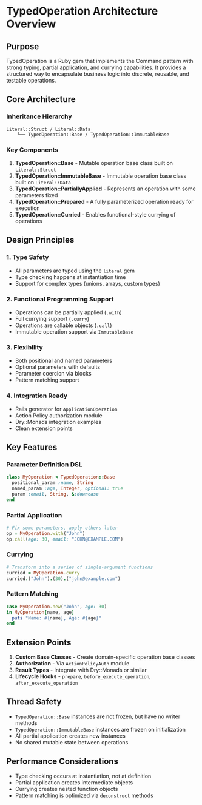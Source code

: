 # TypedOperation Architecture Overview

## Purpose

TypedOperation is a Ruby gem that implements the Command pattern with strong typing, partial application, and currying capabilities. It provides a structured way to encapsulate business logic into discrete, reusable, and testable operations.

## Core Architecture

### Inheritance Hierarchy

```
Literal::Struct / Literal::Data
    └── TypedOperation::Base / TypedOperation::ImmutableBase
```

### Key Components

1. **TypedOperation::Base** - Mutable operation base class built on `Literal::Struct`
2. **TypedOperation::ImmutableBase** - Immutable operation base class built on `Literal::Data`
3. **TypedOperation::PartiallyApplied** - Represents an operation with some parameters fixed
4. **TypedOperation::Prepared** - A fully parameterized operation ready for execution
5. **TypedOperation::Curried** - Enables functional-style currying of operations

## Design Principles

### 1. Type Safety
- All parameters are typed using the `literal` gem
- Type checking happens at instantiation time
- Support for complex types (unions, arrays, custom types)

### 2. Functional Programming Support
- Operations can be partially applied (`.with`)
- Full currying support (`.curry`)
- Operations are callable objects (`.call`)
- Immutable operation support via `ImmutableBase`

### 3. Flexibility
- Both positional and named parameters
- Optional parameters with defaults
- Parameter coercion via blocks
- Pattern matching support

### 4. Integration Ready
- Rails generator for `ApplicationOperation`
- Action Policy authorization module
- Dry::Monads integration examples
- Clean extension points

## Key Features

### Parameter Definition DSL
```ruby
class MyOperation < TypedOperation::Base
  positional_param :name, String
  named_param :age, Integer, optional: true
  param :email, String, &:downcase
end
```

### Partial Application
```ruby
# Fix some parameters, apply others later
op = MyOperation.with("John")
op.call(age: 30, email: "JOHN@EXAMPLE.COM")
```

### Currying
```ruby
# Transform into a series of single-argument functions
curried = MyOperation.curry
curried.("John").(30).("john@example.com")
```

### Pattern Matching
```ruby
case MyOperation.new("John", age: 30)
in MyOperation[name, age]
  puts "Name: #{name}, Age: #{age}"
end
```

## Extension Points

1. **Custom Base Classes** - Create domain-specific operation base classes
2. **Authorization** - Via `ActionPolicyAuth` module
3. **Result Types** - Integrate with Dry::Monads or similar
4. **Lifecycle Hooks** - `prepare`, `before_execute_operation`, `after_execute_operation`

## Thread Safety

- `TypedOperation::Base` instances are not frozen, but have no writer methods
- `TypedOperation::ImmutableBase` instances are frozen on initialization
- All partial application creates new instances
- No shared mutable state between operations

## Performance Considerations

- Type checking occurs at instantiation, not at definition
- Partial application creates intermediate objects
- Currying creates nested function objects
- Pattern matching is optimized via `deconstruct` methods